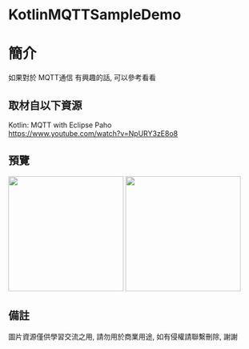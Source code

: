 # KotlinMQTTSampleDemo

簡介
==================================
如果對於 MQTT通信 有興趣的話, 可以參考看看                                   

取材自以下資源
--------
Kotlin: MQTT with Eclipse Paho                                                                 
https://www.youtube.com/watch?v=NpURY3zE8o8    
                  
預覽
--------
<p align="left">
  <img src="https://i.imgur.com/8M81V5G.png" width="230"/>
  <img src="https://i.imgur.com/5ylKdZ8.png" width="230"/>
</p> 

備註
--------
圖片資源僅供學習交流之用, 請勿用於商業用途, 如有侵權請聯繫刪除, 謝謝

